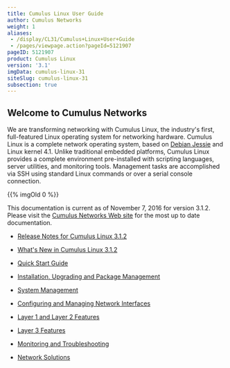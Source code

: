 ```yaml
---
title: Cumulus Linux User Guide
author: Cumulus Networks
weight: 1
aliases:
 - /display/CL31/Cumulus+Linux+User+Guide
 - /pages/viewpage.action?pageId=5121907
pageID: 5121907
product: Cumulus Linux
version: '3.1'
imgData: cumulus-linux-31
siteSlug: cumulus-linux-31
subsection: true
---
```

## Welcome to Cumulus Networks

We are transforming networking with Cumulus Linux, the industry's first,
full-featured Linux operating system for networking hardware. Cumulus
Linux is a complete network operating system, based on [Debian
Jessie](https://www.debian.org/releases/jessie/) and Linux kernel 4.1.
Unlike traditional embedded platforms, Cumulus Linux provides a complete
environment pre-installed with scripting languages, server utilities,
and monitoring tools. Management tasks are accomplished via SSH using
standard Linux commands or over a serial console connection.

{{% imgOld 0 %}}

This documentation is current as of November 7, 2016 for version 3.1.2.
Please visit the [Cumulus Networks Web
site](http://docs.cumulusnetworks.com) for the most up to date
documentation.

  - [Release Notes for Cumulus
    Linux 3.1.2](https://support.cumulusnetworks.com/hc/en-us/articles/231974068)

  - [What's New in Cumulus Linux
    3.1.2](/version/cumulus-linux-31/What's-New-in-Cumulus-Linux-3.1)

  - [Quick Start Guide](/version/cumulus-linux-31/Quick-Start-Guide)

  - [Installation, Upgrading and Package
    Management](/version/cumulus-linux-31/Installation-Upgrading-and-Package-Management/)

  - [System Management](/version/cumulus-linux-31/System-Management/)

  - [Configuring and Managing Network
    Interfaces](/version/cumulus-linux-31/Configuring-and-Managing-Network-Interfaces/)

  - [Layer 1 and Layer 2
    Features](/version/cumulus-linux-31/Layer-1-and-Layer-2-Features/)

  - [Layer 3 Features](/version/cumulus-linux-31/Layer-3-Features/)

  - [Monitoring and
    Troubleshooting](/version/cumulus-linux-31/Monitoring-and-Troubleshooting/)

  - [Network Solutions](/version/cumulus-linux-31/Network-Solutions/)

<article id="html-search-results" class="ht-content" style="display: none;">

</article>

<footer id="ht-footer">

</footer>

